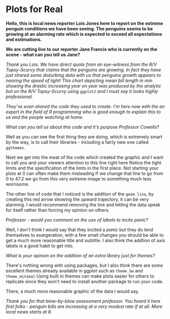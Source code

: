 # Plots for Real

__Hello, this is local news reporter Lois Jones here to report on the extreme penguin conditions we have been seeing. 
The penguins seems to be growing at an alarming rate which is expected to exceed all expectations and estimations.__

__We are cutting live to our reporter Jane Francis who is currently on the scene - what can you tell us Jane?__

_Thank you Lois. We have direct quote from an eye-witness from the R/V Topsy-Scurvy that claims that the penguins are growing. 
In fact they have just shared some disturbing data with us that penguins growth appears to nearing the speed of light! 
This chart depicting mean bill length in mm showing the drastic increasing year on year was produced by the analytic bot on the R/V Topsy-Scurvy using
`ggplot2` and I must say it looks highly professional._

_They've even shared the code they used to create. I'm here now with the an expert in the field of R programming who is good enough to explain this to us and the people watching at home._

_What can you tell us about this code and it's purpose Professor Cowells?_

Well as you can see the first thing they are doing, which is extremely smart by the way, is to call their libraries - including a fairly new one called `ggthemes`.

Next we get into the meat of the code which created the graphic and I want to call you and your viewers attention to this line right here
Notice the tight limits and the specification of the limts in the first place. Not starting your plots at 0 can often make them misleading 
If we change that line to go from 0 to 47.2 we go from this very extreme image to something much less worrisome.

The other line of code that I noticed is the addition of the `geom_line`, by creating this red arrow showing the upward trajectory, it can be very alarming.
I would recommend removing the line and letting the data speak for itself rather than forcing my opinion on others.

_Professor - would you comment on the use of labels to incite panic?_

Well, I don't think I would say that they incited a _panic_ but they do lend themselves to exargeration, with a few small changes you should be able to get
a much more reasonable title and subtitle. I also think the addtion of axis labels is a good habit to get into.

_What is your opinion on the addition of an extra library just for themes?_

There's nothing wrong with using packages, but I also think there are some excellent themes already available in ggplot such as `theme_bw` and `theme_minimal`
Using built in themes can make plots easier for others to replicate since they won't need to install another package to run your code.

There, a much more reasonable graphic of the data I would say.

_Thank you for that blow-by-blow assessment professor. You heard it here first folks - penguin bills are increasing at a very modest rate if at all. More local news starts at 8._
